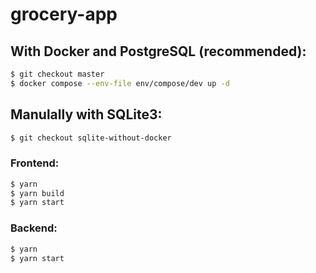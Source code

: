 # grocery-app

## With Docker and PostgreSQL (recommended):

```sh
$ git checkout master
$ docker compose --env-file env/compose/dev up -d
```

## Manulally with SQLite3:

```sh
$ git checkout sqlite-without-docker
```

### Frontend:

```sh
$ yarn
$ yarn build
$ yarn start
```

### Backend: 

```sh
$ yarn
$ yarn start
```
